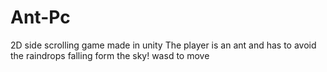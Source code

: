 # Ant-Pc
2D side scrolling game made in unity
The player is an ant and has to avoid the raindrops falling form the sky!
wasd to move 
